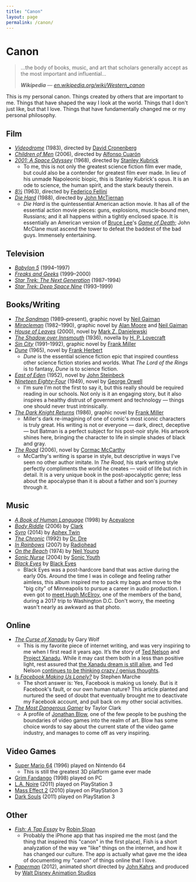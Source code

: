 ```yaml
---
title: "Canon"
layout: page
permalink: /canon/
---
```


# Canon

> …the body of books, music, and art that scholars generally accept as the most important and influential…
>
> ***Wikipedia*** — <cite>[en.wikipedia.org/wiki/Western\_canon](https://en.wikipedia.org/wiki/Western_canon)</cite>

This is my personal canon. Things created by others that are important to me. Things that have shaped the way I look at the world. Things that I don't just like, but that I love. Things that have fundamentally changed me or my personal philosophy.

## Film

- <cite>[Videodrome](https://en.wikipedia.org/wiki/Videodrome)</cite> (1983), directed by [David Cronenberg](https://en.wikipedia.org/wiki/David_Cronenberg)
- <cite>[Children of Men](https://en.wikipedia.org/wiki/Children_of_Men)</cite> (2006), directed by [Alfonso Cuarón](https://en.wikipedia.org/wiki/Alfonso_Cuar%C3%B3n)
- <cite>[2001: A Space Odyssey](https://en.wikipedia.org/wiki/2001:_A_Space_Odyssey_(film))</cite> (1968), directed by [Stanley Kubrick](https://en.wikipedia.org/wiki/Stanley_Kubrick)
	- To me, this is not only the greatest science fiction film ever made, but could also be a contender for greatest film ever made. In lieu of his unmade Napoleonic biopic, this is Stanley Kubrick's opus. It is an ode to science, the human spirit, and the stark beauty therein.
- <cite>[8½](https://en.wikipedia.org/wiki/8%C2%BD)</cite> (1963), directed by [Federico Fellini](https://en.wikipedia.org/wiki/Federico_Fellini)
- <cite>[Die Hard](https://en.wikipedia.org/wiki/Die_Hard)</cite> (1988), directed by [John McTiernan](https://en.wikipedia.org/wiki/John_McTiernan)
	- <cite>Die Hard</cite> is the quintessential American action movie. It has all of the essential action movie pieces: guns, explosions, muscle-bound men, Russians; and it all happens within a tightly enclosed space. It is essentially an American version of [Bruce Lee](https://en.wikipedia.org/wiki/Game_of_Death)'s <cite>[Game of Death](https://en.wikipedia.org/wiki/Game_of_Death)</cite>; John McClane must ascend the tower to defeat the baddest of the bad guys. Immensely entertaining.

## Television

- <cite>[Babylon 5](https://en.wikipedia.org/wiki/Babylon_5)</cite> (1994–1997)
- <cite>[Freaks and Geeks](https://en.wikipedia.org/wiki/Freaks_and_Geeks)</cite> (1999–2000)
- <cite>[Star Trek: The Next Generation](https://en.wikipedia.org/wiki/Star_Trek:_The_Next_Generation)</cite> (1987–1994)
- <cite>[Star Trek: Deep Space Nine](https://en.wikipedia.org/wiki/Star_Trek:_Deep_Space_Nine)</cite> (1993–1999)

## Books/Writing

- <cite>[The Sandman](https://en.wikipedia.org/wiki/The_Sandman_(Vertigo))</cite> (1989–present), graphic novel by [Neil Gaiman](https://en.wikipedia.org/wiki/Neil_Gaiman)
- <cite>[Miracleman](https://en.wikipedia.org/wiki/Marvelman)</cite> (1982–1990), graphic novel by [Alan Moore](https://en.wikipedia.org/wiki/Alan_Moore) and [Neil Gaiman](https://en.wikipedia.org/wiki/Neil_Gaiman)
- <cite>[House of Leaves](https://en.wikipedia.org/wiki/House_of_Leaves)</cite> (2000), novel by [Mark Z. Danielewski](https://en.wikipedia.org/wiki/Mark_Z._Danielewski)
- <cite>[The Shadow over Innsmouth](https://en.wikipedia.org/wiki/The_Shadow_over_Innsmouth)</cite> (1936), novella by [H. P. Lovecraft](https://en.wikipedia.org/wiki/H._P._Lovecraft)
- <cite>[Sin City](https://en.wikipedia.org/wiki/Sin_City)</cite> (1991–1992), graphic novel by [Frank Miller](https://en.wikipedia.org/wiki/Frank_Miller_(comics))
- <cite>[Dune](https://en.wikipedia.org/wiki/Dune_(novel))</cite> (1965), novel by [Frank Herbert](https://en.wikipedia.org/wiki/Frank_Herbert)
	- <cite>Dune</cite> is the essential science fiction epic that inspired countless other science fiction stories and worlds. What <cite>The Lord of the Rings</cite> is to fantasy, <cite>Dune</cite> is to science fiction.
- <cite>[East of Eden](https://en.wikipedia.org/wiki/East_of_Eden_(novel))</cite> (1952), novel by [John Steinbeck](https://en.wikipedia.org/wiki/John_Steinbeck)
- <cite>[Nineteen Eighty-Four](https://en.wikipedia.org/wiki/Nineteen_Eighty-Four)</cite> (1949), novel by [George Orwell](https://en.wikipedia.org/wiki/George_Orwell)
	- I'm sure I'm not the first to say it, but this really should be required reading in our schools. Not only is it an engaging story, but it also inspires a healthy distrust of government and technology — things one should never trust intrinsically.
- <cite>[The Dark Knight Returns](https://en.wikipedia.org/wiki/The_Dark_Knight_Returns)</cite> (1986), graphic novel by [Frank Miller](https://en.wikipedia.org/wiki/Frank_Miller_(comics))
	- Miller's dark re-imagining of one of comic's most iconic characters is truly great. His writing is not or everyone — dark, direct, deceptive — but Batman is a perfect subject for his post-noir style. His artwork shines here, bringing the character to life in simple shades of black and gray.
- <cite>[The Road](https://en.wikipedia.org/wiki/The_Road)</cite> (2006), novel by [Cormac McCarthy](https://en.wikipedia.org/wiki/Cormac_McCarthy)
	- McCarthy's writing is sparse in style, but descriptive in ways I've seen no other author imitate. In <cite>The Road</cite>, his stark writing style perfectly compliments the world he creates — void of life but rich in detail. It is a very unique book in the post-apocalyptic genre; less about the apocalypse than it is about a father and son's journey through it.

## Music

- <cite>[A Book of Human Language](https://song.link/album/us/i/1138405620 "A Book of Human Language by Aceyalone")</cite> (1998) by [Aceyalone](https://en.wikipedia.org/wiki/Aceyalone "Aceyalone - Wikipedia")
- <cite>[Body Riddle](https://song.link/album/us/i/185514015 "Body Riddle by Clark")</cite> (2006) by [Clark](https://en.wikipedia.org/wiki/Chris_Clark_(musician) "Clark - Wikipedia")
- <cite>[Syro]()</cite> (2014) by [Aphex Twin](https://en.wikipedia.org/wiki/Aphex_Twin)
- <cite>[The Chronic](https://song.link/album/us/i/6654037 "The Chronic by Dr. Dre")</cite> (1992) by [Dr. Dre](https://en.wikipedia.org/wiki/Dr._Dre)
- <cite>[In Rainbows](https://song.link/album/us/i/1109714933 "In Rainbows by Radiohead")</cite> (2007) by [Radiohead](https://en.wikipedia.org/wiki/Radiohead)
- <cite>[On the Beach](https://song.link/album/us/i/1015732002 "On the Beach by Neil Young")</cite> (1974) by [Neil Young](https://en.wikipedia.org/wiki/Neil_Young)
- <cite>[Sonic Nurse](https://song.link/album/us/i/1132249548 "Sonic Nurse by Sonic Youth")</cite> (2004) by [Sonic Youth](https://en.wikipedia.org/wiki/Sonic_Youth)
- <cite>[Black Eyes](https://song.link/album/us/i/49250529)</cite> by [Black Eyes](https://en.wikipedia.org/wiki/Black_Eyes_(band))
	- Black Eyes was a post-hardcore band that was active during the early 00s. Around the time I was in college and feeling rather aimless, this album inspired me to pack my bags and move to the "big city" of Minneapolis to pursue a career in audio production. I even got to [meet Hugh McElroy](/assets/images/isaac-and-hugh.jpg), one of the members of the band, during a 2017 trip to Washington D.C. Don't worry, the meeting wasn't nearly as awkward as that photo.

## Online

- <cite>[The Curse of Xanadu](https://www.wired.com/1995/06/xanadu/ "The Curse of Xanadu \| Wired")</cite> by Gary Wolf
	- This is my favorite piece of internet writing, and was very inspiring to me when I first read it years ago. It’s the story of [Ted Nelson](https://en.wikipedia.org/wiki/Ted_Nelson "Ted Nelson \| Wikipedia") and [Project Xanadu](https://en.wikipedia.org/wiki/Project_Xanadu "Project Xanadu \| Wikipedia"). While it may cast them both in a less than positive light, rest assured that [the Xanadu dream is still alive](http://www.xanadu.net), and Ted Nelson [continues to be thinking crazy / genius thoughts](https://www.youtube.com/user/TheTedNelson "TheTedNelson on YouTube").
- <cite>[Is Facebook Making Us Lonely?](https://www.theatlantic.com/magazine/archive/2012/05/is-facebook-making-us-lonely/308930/ "Is Facebook Making Us Lonely? | The Atlantic")</cite> by Stephen Marche
	- The short answer is: Yes, Facebook is making us lonely. But is it Facebook's fault, or our own human nature? This article planted and nurtured the seed of doubt that eventually brought me to deactivate my Facebook account, and pull back on my other social activities.
- <cite>[The Most Dangerous Gamer](https://www.theatlantic.com/magazine/archive/2012/05/the-most-dangerous-gamer/308928/?single_page=true "The Most Dangerous Gamer \| The Atlantic")</cite> by Taylor Clark
	- A profile of [Jonathan Blow](https://en.m.wikipedia.org/wiki/Jonathan_Blow "Jonathan Blow \| Wikipedia"), one of the few people to be pushing the boundaries of video games into the realm of art. Blow has some choice words to say about the current state of the video game industry, and manages to come off as very inspiring.

## Video Games

- [Super Mario 64](https://en.wikipedia.org/wiki/Super_Mario_64) (1996) played on Nintendo 64
	- This is still the greatest 3D platform game ever made
- [Grim Fandango](https://en.wikipedia.org/wiki/Grim_Fandango) (1998) played on PC
- [L.A. Noire](https://en.wikipedia.org/wiki/L.A._Noire) (2011) played on PlayStation 3
- [Mass Effect 2](https://en.wikipedia.org/wiki/Mass_Effect_2) (2010) played on PlayStation 3
- [Dark Souls](https://en.wikipedia.org/wiki/Dark_Souls) (2011) played on PlayStation 3

## Other

- <cite>[Fish: A Tap Essay](https://www.robinsloan.com/fish/)</cite> by [Robin Sloan](https://www.robinsloan.com/)
	- Probably the iPhone app that has inspired me the most (and the thing that inspired this "canon" in the first place), Fish is a short analyzation of the way we "like" things on the internet, and how it has changed our culture. The app is actually what gave me the idea of documenting my "canon" of things online that I love.
- <cite>[Paperman](https://en.wikipedia.org/wiki/Paperman)</cite> (2012), animated short directed by [John Kahrs](https://en.wikipedia.org/wiki/John_Kahrs) and produced by [Walt Disney Animation Studios](https://en.wikipedia.org/wiki/Walt_Disney_Animation_Studios)
